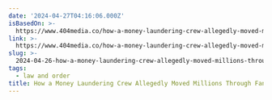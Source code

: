 ```yaml
---
date: '2024-04-27T04:16:06.000Z'
isBasedOn: >-
  https://www.404media.co/how-a-money-laundering-crew-allegedly-moved-millions-through-fanduel/
link: >-
  https://www.404media.co/how-a-money-laundering-crew-allegedly-moved-millions-through-fanduel/
slug: >-
  2024-04-26-how-a-money-laundering-crew-allegedly-moved-millions-through-fanduel
tags:
  - law and order
title: How a Money Laundering Crew Allegedly Moved Millions Through FanDuel
---
```

 
